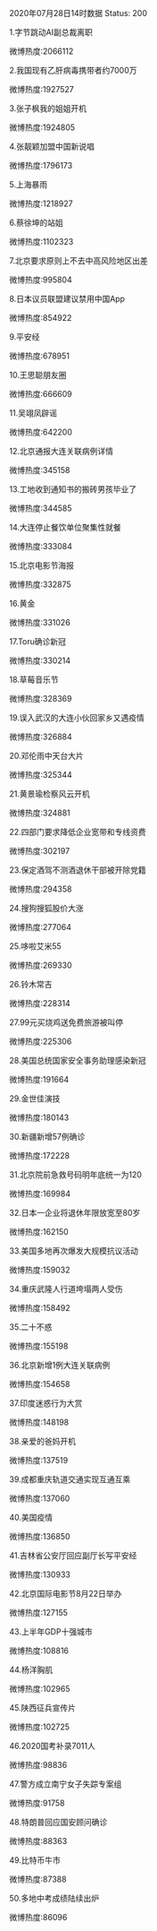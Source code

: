 2020年07月28日14时数据
Status: 200

1.字节跳动AI副总裁离职

微博热度:2066112

2.我国现有乙肝病毒携带者约7000万

微博热度:1927527

3.张子枫我的姐姐开机

微博热度:1924805

4.张靓颖加盟中国新说唱

微博热度:1796173

5.上海暴雨

微博热度:1218927

6.蔡徐坤的站姐

微博热度:1102323

7.北京要求原则上不去中高风险地区出差

微博热度:995804

8.日本议员联盟建议禁用中国App

微博热度:854922

9.平安经

微博热度:678951

10.王思聪朋友圈

微博热度:666609

11.吴翊凤辟谣

微博热度:642200

12.北京通报大连关联病例详情

微博热度:345158

13.工地收到通知书的搬砖男孩毕业了

微博热度:344585

14.大连停止餐饮单位聚集性就餐

微博热度:333084

15.北京电影节海报

微博热度:332875

16.黄金

微博热度:331026

17.Toru确诊新冠

微博热度:330214

18.草莓音乐节

微博热度:328369

19.误入武汉的大连小伙回家乡又遇疫情

微博热度:326884

20.邓伦雨中天台大片

微博热度:325344

21.黄景瑜检察风云开机

微博热度:324881

22.四部门要求降低企业宽带和专线资费

微博热度:302197

23.保定酒驾不测酒退休干部被开除党籍

微博热度:294358

24.搜狗搜狐股价大涨

微博热度:277064

25.哆啦艾米55

微博热度:269330

26.铃木常吉

微博热度:228314

27.99元买烧鸡送免费旅游被叫停

微博热度:225306

28.美国总统国家安全事务助理感染新冠

微博热度:191664

29.金世佳演技

微博热度:180143

30.新疆新增57例确诊

微博热度:172228

31.北京院前急救号码明年底统一为120

微博热度:169984

32.日本一企业将退休年限放宽至80岁

微博热度:162150

33.美国多地再次爆发大规模抗议活动

微博热度:159032

34.重庆武隆人行道垮塌两人受伤

微博热度:158492

35.二十不惑

微博热度:155198

36.北京新增1例大连关联病例

微博热度:154658

37.印度迷惑行为大赏

微博热度:148198

38.亲爱的爸妈开机

微博热度:137519

39.成都重庆轨道交通实现互通互乘

微博热度:137060

40.美国疫情

微博热度:136850

41.吉林省公安厅回应副厅长写平安经

微博热度:130933

42.北京国际电影节8月22日举办

微博热度:127155

43.上半年GDP十强城市

微博热度:108816

44.杨洋胸肌

微博热度:102965

45.陕西征兵宣传片

微博热度:102725

46.2020国考补录7011人

微博热度:98836

47.警方成立南宁女子失踪专案组

微博热度:91758

48.特朗普回应国安顾问确诊

微博热度:88363

49.比特币牛市

微博热度:87388

50.多地中考成绩陆续出炉

微博热度:86096

